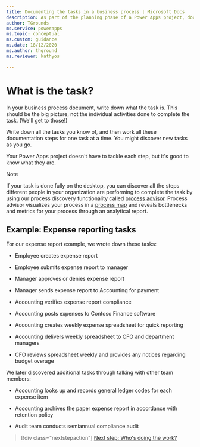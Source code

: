 ```yaml
---
title: Documenting the tasks in a business process | Microsoft Docs
description: As part of the planning phase of a Power Apps project, document all the tasks needed to perform the business process from start to finish.
author: TGrounds
ms.service: powerapps
ms.topic: conceptual
ms.custom: guidance
ms.date: 18/12/2020
ms.author: thground
ms.reviewer: kathyos

---
```


# What is the task?

In your business process document, write down what the task is. This should be
the big picture, not the individual activities done to complete the task. (We'll
get to those!)

Write down all the tasks you know of, and then work all these documentation steps
for one task at a time. You might discover new tasks as you go.

Your Power Apps project doesn't have to tackle each step, but it's good to know
what they are.

> [!NOTE]
> If your task is done fully on the desktop, you can discover all the steps 
different people in your organization are performing to complete the task by 
using our process discovery functionality called [process advisor](/power-automate/process-advisor-overview.md). 
Process advisor visualizes your process in a [process map](/power-automate/process-advisor-visualize.md) 
and reveals bottlenecks and metrics for your process through an analytical report.

## Example: Expense reporting tasks

For our expense report example, we wrote down these tasks:

- Employee creates expense report

- Employee submits expense report to manager

- Manager approves or denies expense report

- Manager sends expense report to Accounting for payment

- Accounting verifies expense report compliance

- Accounting posts expenses to Contoso Finance software

- Accounting creates weekly expense spreadsheet for quick reporting

- Accounting delivers weekly spreadsheet to CFO and department managers

- CFO reviews spreadsheet weekly and provides any notices regarding budget overage

We later discovered additional tasks through talking with other team members:

- Accounting looks up and records general ledger codes for each expense item

- Accounting archives the paper expense report in accordance with retention policy

- Audit team conducts semiannual compliance audit

> [!div class="nextstepaction"]
> [Next step: Who's doing the work?](who-is-doing-work.md)
